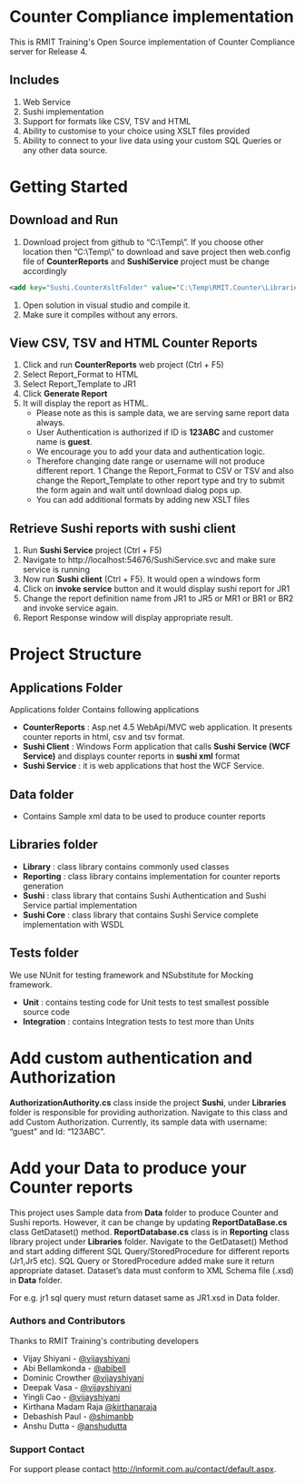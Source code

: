 # Counter Compliance implementation
This is RMIT Training's Open Source implementation of Counter Compliance server for Release 4.

## Includes
1. Web Service
1. Sushi implementation
1. Support for formats like CSV, TSV and HTML
1. Ability to customise to your choice using XSLT files provided
1. Ability to connect to your live data using your custom SQL Queries or any other data source.

# Getting Started

## Download and Run
1. Download project from github to “C:\Temp\”. If you choose other location then “C:\Temp\” to download and save project then web.config file of **CounterReports** and **SushiService** project must be change accordingly
```xml
<add key="Sushi.CounterXsltFolder" value="C:\Temp\RMIT.Counter\Libraries\Reporting\Reports\Xslt" />
```
1. Open solution in visual studio and compile it.
1. Make sure it compiles without any errors.

## View CSV, TSV and HTML Counter Reports
1. Click and run **CounterReports** web project (Ctrl + F5)
1. Select Report_Format to HTML
1. Select Report_Template to JR1
1. Click **Generate Report**
1. It will display the report as HTML.
    * Please note as this is sample data, we are serving same report data always.
    * User Authentication is authorized if ID is **123ABC** and customer name is **guest**.
    * We encourage you to add your data and authentication logic.
    * Therefore changing date range or username will not produce different report.
1 Change the Report_Format to CSV or TSV and also change the Report_Template to other report type and try to submit the form again and wait until download dialog pops up.
    * You can add additional formats by adding new XSLT files

## Retrieve Sushi reports with sushi client
1. Run **Sushi Service** project (Ctrl + F5)
1. Navigate to http://localhost:54676/SushiService.svc and make sure service is running
1. Now run **Sushi client** (Ctrl + F5). It would open a windows form
1. Click on **invoke service** button and it would display sushi report for JR1
1. Change the report definition name from JR1 to JR5 or MR1 or BR1 or BR2 and invoke service again.
1. Report Response window will display appropriate result.

# Project Structure
## Applications Folder
Applications folder Contains following applications
* **CounterReports** :  Asp.net 4.5 WebApi/MVC web application. It presents counter reports in html, csv and tsv format. 
* **Sushi Client** : Windows Form application that calls **Sushi Service (WCF Service)** and displays counter reports in **sushi xml** format
* **Sushi Service** : it is web applications that host the WCF Service.

## Data folder
* Contains Sample xml data to be used to produce counter reports

## Libraries folder
* **Library** :  class library contains commonly used classes 
* **Reporting** : class library contains implementation for counter reports generation
* **Sushi** : class library that contains Sushi Authentication and Sushi Service partial implementation
* **Sushi Core** : class library that contains Sushi Service complete implementation with WSDL

## Tests folder
We use NUnit for testing framework and NSubstitute for Mocking framework.
* **Unit** : contains testing code for Unit tests to test smallest possible source code
* **Integration** : contains Integration tests to test more than Units

# Add custom authentication and Authorization
**AuthorizationAuthority.cs** class inside the project **Sushi**, under **Libraries** folder is responsible for providing authorization.  Navigate to this class and add Custom Authorization. Currently, its sample data with username: “guest” and Id: “123ABC”.

# Add your Data to produce your Counter reports 
This project uses Sample data from **Data** folder to produce Counter and Sushi reports. However, it can be change by updating **ReportDataBase.cs** class GetDataset() method. **ReportDatabase.cs** class is in **Reporting** class library project under **Libraries** folder. Navigate to the GetDataset() Method and start adding different SQL Query/StoredProcedure for different reports (Jr1,Jr5 etc). SQL Query or StoredProcedure added make sure it return appropriate dataset. Dataset’s data must conform to XML Schema file (.xsd) in **Data** folder.

For e.g. jr1 sql query must return dataset same as JR1.xsd in Data folder.

### Authors and Contributors
Thanks to RMIT Training's contributing developers
* Vijay Shiyani - [@vijayshiyani](https://github.com/vijayshiyani)
* Abi Bellamkonda - [@abibell](https://github.com/abibell)
* Dominic Crowther [@vijayshiyani](https://github.com/vijayshiyani)
* Deepak Vasa - [@vijayshiyani](https://github.com/vijayshiyani)
* Yingli Cao - [@vijayshiyani](https://github.com/vijayshiyani)
* Kirthana Madam Raja [@kirthanaraja](https://github.com/kirthanaraja)
* Debashish Paul - [@shimanbb](https://github.com/shimanbb)
* Anshu Dutta - [@anshudutta](https://github.com/anshudutta)

### Support Contact
For support please contact http://informit.com.au/contact/default.aspx.
